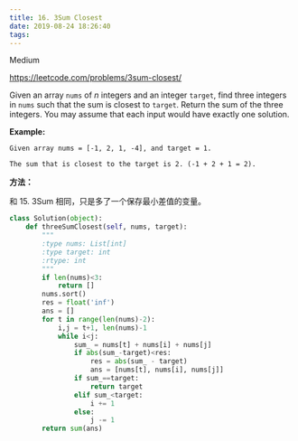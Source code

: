 ```yaml
---
title: 16. 3Sum Closest
date: 2019-08-24 18:26:40
tags:
---
```


Medium

https://leetcode.com/problems/3sum-closest/

Given an array `nums` of *n* integers and an integer `target`, find three integers in `nums` such that the sum is closest to `target`. Return the sum of the three integers. You may assume that each input would have exactly one solution.

**Example:**

```
Given array nums = [-1, 2, 1, -4], and target = 1.

The sum that is closest to the target is 2. (-1 + 2 + 1 = 2).
```

**方法：**

和 15. 3Sum 相同，只是多了一个保存最小差值的变量。

```python
class Solution(object):
    def threeSumClosest(self, nums, target):
        """
        :type nums: List[int]
        :type target: int
        :rtype: int
        """
        if len(nums)<3:
            return []
        nums.sort()
        res = float('inf')
        ans = []
        for t in range(len(nums)-2):
            i,j = t+1, len(nums)-1
            while i<j:
                sum_ = nums[t] + nums[i] + nums[j]
                if abs(sum_-target)<res:
                    res = abs(sum_ - target)
                    ans = [nums[t], nums[i], nums[j]]
                if sum_==target:
                    return target
                elif sum_<target:
                    i += 1
                else:
                    j -= 1
        return sum(ans)
```

